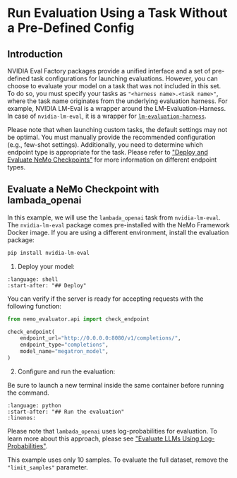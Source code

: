 # Run Evaluation Using a Task Without a Pre-Defined Config

## Introduction

NVIDIA Eval Factory packages provide a unified interface and a set of pre-defined task configurations for launching evaluations.
However, you can choose to evaluate your model on a task that was not included in this set.
To do so, you must specify your tasks as `"<harness name>.<task name>"`, where the task name originates from the underlying evaluation harness. For example, NVIDIA LM-Eval is a wrapper around the LM-Evaluation-Harness.
In case of `nvidia-lm-eval`, it is a wrapper for [`lm-evaluation-harness`](https://github.com/EleutherAI/lm-evaluation-harness/).

Please note that when launching custom tasks, the default settings may not be optimal. You must manually provide the recommended configuration (e.g., few-shot settings). Additionally, you need to determine which endpoint type is appropriate for the task. 
Please refer to ["Deploy and Evaluate NeMo Checkpoints"](evaluation-doc.md#deploy-and-evaluate-nemo-checkpoints) for more information on different endpoint types.


## Evaluate a NeMo Checkpoint with lambada_openai

In this example, we will use the `lambada_openai` task from `nvidia-lm-eval`.
The `nvidia-lm-eval` package comes pre-installed with the NeMo Framework Docker image.
If you are using a different environment, install the evaluation package:

```bash
pip install nvidia-lm-eval
```

1. Deploy your model:

```{literalinclude} ../../scripts/snippets/deploy.sh
:language: shell
:start-after: "## Deploy"
```

You can verify if the server is ready for accepting requests with the following function:
```python
from nemo_evaluator.api import check_endpoint

check_endpoint(
    endpoint_url="http://0.0.0.0:8080/v1/completions/",
    endpoint_type="completions",
    model_name="megatron_model",
)
```


2. Configure and run the evaluation:

Be sure to launch a new terminal inside the same container before running the command.

```{literalinclude} ../../scripts/snippets/lambada.py
:language: python
:start-after: "## Run the evaluation"
:linenos:
```

Please note that `lambada_openai` uses log-probabilities for evaluation.
To learn more about this approach, please see ["Evaluate LLMs Using Log-Probabilities"](logprobs.md).

This example uses only 10 samples.
To evaluate the full dataset, remove the `"limit_samples"` parameter.

